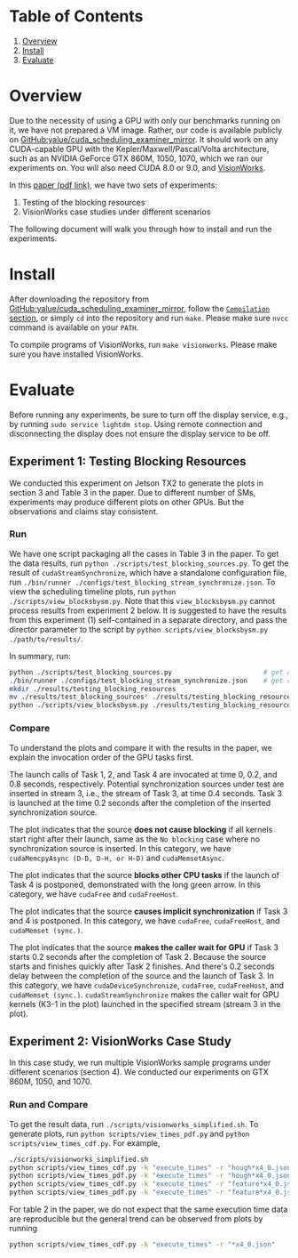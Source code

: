 Table of Contents
==============
1. [Overview](#overview)
2. [Install](#install)
3. [Evaluate](#evaluate)

Overview
========

Due to the necessity of using a GPU with only our benchmarks running on it, we
have not prepared a VM image.  Rather, our code is available publicly on
[GitHub:yalue/cuda\_scheduling\_examiner\_mirror](https://github.com/yalue/cuda_scheduling_examiner_mirror).
It should work on any CUDA-capable GPU with the Kepler/Maxwell/Pascal/Volta
architecture, such as an NVIDIA GeForce GTX 860M, 1050, 1070, which we ran our
experiments on.  You will also need CUDA 8.0 or 9.0, and
[VisionWorks](https://developer.nvidia.com/embedded/visionworks).

In this [paper (pdf link)](https://cs.unc.edu/~anderson/papers/ecrts18c.pdf),
we have two sets of experiments:

1. Testing of the blocking resources
2. VisionWorks case studies under different scenarios

The following document will walk you through how to install and run the experiments.

Install
========

After downloading the repository from
[GitHub:yalue/cuda\_scheduling\_examiner\_mirror](https://github.com/yalue/cuda_scheduling_examiner_mirror),
follow the [``Compilation``
section](https://github.com/yalue/cuda_scheduling_examiner_mirror#compilation),
or simply ``cd`` into the repository and run ``make``.  Please make sure
``nvcc`` command is available on your ``PATH``.

To compile programs of VisionWorks, run ``make visionworks``.  Please make sure
you have installed VisionWorks.

Evaluate
========

Before running any experiments, be sure to turn off the display service, e.g.,
by running ``sudo service lightdm stop``.  Using remote connection and
disconnecting the display does not ensure the display service to be off.

## Experiment 1: Testing Blocking Resources

We conducted this experiment on Jetson TX2 to generate the plots in section 3
and Table 3 in the paper.  Due to different number of SMs, experiments may
produce different plots on other GPUs.  But the observations and claims stay
consistent.

### Run

We have one script packaging all the cases in Table 3 in the paper.  To get the
data results, run ``python ./scripts/test_blocking_sources.py``.  To get the
result of ``cudaStreamSynchronize``, which have a standalone configuration file,
run ``./bin/runner ./configs/test_blocking_stream_synchronize.json``.  To view
the scheduling timeline plots, run ``python ./scripts/view_blocksbysm.py``.  Note
that this ``view_blocksbysm.py`` cannot process results from experiment 2 below.
It is suggested to have the results from this experiment (1) self-contained in a
separate directory, and pass the director parameter to the script by ``python
scripts/view_blocksbysm.py ./path/to/results/``.

In summary, run:

```bash
python ./scripts/test_blocking_sources.py                       # get all results except stream synchronization.
./bin/runner ./configs/test_blocking_stream_synchronize.json    # get results for stream synchronization.
mkdir ./results/testing_blocking_resources
mv ./results/test_blocking_sources* ./results/testing_blocking_resources
python ./scripts/view_blocksbysm.py ./results/testing_blocking_resources   # generate plots
```

### Compare

To understand the plots and compare it with the results in the paper, we
explain the invocation order of the GPU tasks first.

The launch calls of Task 1, 2, and Task 4 are invocated at time 0, 0.2, and 0.8
seconds, respectively.  Potential synchronization sources under test are
inserted in stream 3, i.e., the stream of Task 3,  at time 0.4 seconds. Task 3
is launched at the time 0.2 seconds after the completion of the inserted
synchronization source.

The plot indicates that the source **does not cause blocking** if all kernels
start right after their launch, same as the ``No blocking`` case where no
synchronization source is inserted.  In this category, we have
``cudaMemcpyAsync (D-D, D-H, or H-D)`` and ``cudaMemsetAsync``.

The plot indicates that the source **blocks other CPU tasks** if the launch of
Task 4 is postponed, demonstrated with the long green arrow.  In this category,
we have ``cudaFree`` and ``cudaFreeHost``.

The plot indicates that the source **causes implicit synchronization** if Task
3 and 4 is postponed.  In this category, we have ``cudaFree``,
``cudaFreeHost``, and ``cudaMemset (sync.)``.

The plot indicates that the source **makes the caller wait for GPU** if Task 3
starts 0.2 seconds after the completion of Task 2.  Because the source starts
and finishes quickly after Task 2 finishes.  And there's 0.2 seconds delay
between the completion of the source and the launch of Task 3.  In this
category, we have ``cudaDeviceSynchronize``, ``cudaFree``, ``cudaFreeHost``, and
``cudaMemset (sync.)``.  ``cudaStreamSynchronize`` makes the caller wait for GPU
kernels (K3-1 in the plot) launched in the specified stream (stream 3 in the
plot).

## Experiment 2: VisionWorks Case Study

In this case study, we run multiple VisionWorks sample programs under different
scenarios (section 4).  We conducted our experiments on GTX 860M, 1050, and
1070.

### Run and Compare

To get the result data, run ``./scripts/visionworks_simplified.sh``.  To
generate plots, run ``python scripts/view_times_pdf.py`` and ``python
scripts/view_times_cdf.py``.  For example,

```bash
./scripts/visionworks_simplified.sh
python scripts/view_times_cdf.py -k "execute_times" -r "hough*x4_0.json" 	# Figure 5 in the paper
python scripts/view_times_pdf.py -k "execute_times" -r "hough*x4_0.json" 	# Figure 6
python scripts/view_times_cdf.py -k "execute_times" -r "feature*x4_0.json" 	# Figure 7
python scripts/view_times_pdf.py -k "execute_times" -r "feature*x4_0.json" 	# Figure 8
```

For table 2 in the paper, we do not expect that the same execution time data are
reproducible but the general trend can be observed from plots by running

```bash
python scripts/view_times_cdf.py -k "execute_times" -r "*x4_0.json"         # CDF for all benchmarks
```
